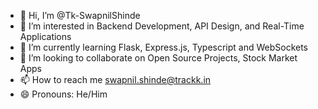 - 👋 Hi, I’m @Tk-SwapnilShinde
- 👀 I’m interested in Backend Development, API Design, and Real-Time Applications
- 🌱 I’m currently learning Flask, Express.js, Typescript and WebSockets
- 💞️ I’m looking to collaborate on Open Source Projects, Stock Market Apps
- 📫 How to reach me swapnil.shinde@trackk.in
- 😄 Pronouns: He/Him

<!---
Tk-SwapnilShinde/Tk-SwapnilShinde is a ✨ special ✨ repository because its `README.md` (this file) appears on your GitHub profile.
You can click the Preview link to take a look at your changes.
--->
